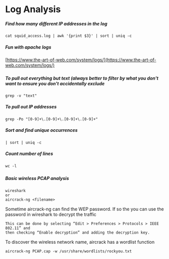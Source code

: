# Log Analysis

##### Find how many different IP addresses in the log

```
cat squid_access.log | awk '{print $3}' | sort | uniq -c
```

##### Fun with apache logs

[https://www.the-art-of-web.com/system/logs/](https://www.the-art-of-web.com/system/logs/)

##### 

##### To pull out everything but text \(always better to filter by what you don't want to ensure you don't accidentally exclude

```
grep -v "text"
```

##### To pull out IP addresses

```
grep -Po "[0-9]+\.[0-9]+\.[0-9]+\.[0-9]+"
```

##### Sort and find unique occurrences

```
| sort | uniq -c
```

##### Count number of lines

```
wc -l
```

##### 

##### 

##### 

##### 

##### Basic wireless PCAP analysis

```
wireshark 
or
aircrack-ng <filename>
```

Sometime aircrack-ng can find the WEP password. If so the you can use the password in wireshark to decrypt the traffic

```
This can be done by selecting “Edit > Preferences > Protocols > IEEE 802.11” and
then checking “Enable decryption” and adding the decryption key.
```

To discover the wireless network name, aircrack has a wordlist function

```
aircrack-ng PCAP.cap -w /usr/share/wordlists/rockyou.txt
```



